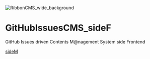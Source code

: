 ![RibbonCMS_wide_background](https://user-images.githubusercontent.com/42331656/168180298-34f9a821-3c84-4a0a-bbc9-3655927dd828.png)

# GitHubIssuesCMS_sideF
GitHub Issues driven Contents M@nagement System side Frontend

[sideM](https://github.com/ShotaroKataoka/GitHubIssuesCMS_sideM)
